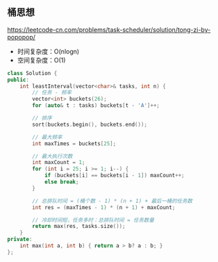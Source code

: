 ## 桶思想

https://leetcode-cn.com/problems/task-scheduler/solution/tong-zi-by-popopop/

- 时间复杂度：O(nlogn)
- 空间复杂度：O(1)

```c++
class Solution {
public:
    int leastInterval(vector<char>& tasks, int n) {
        // 任务 - 频率
        vector<int> buckets(26);
        for (auto& t : tasks) buckets[t - 'A']++;

        // 排序
        sort(buckets.begin(), buckets.end());

        // 最大频率
        int maxTimes = buckets[25];

        // 最大执行次数
        int maxCount = 1;
        for (int i = 25; i >= 1; i--) {
            if (buckets[i] == buckets[i - 1]) maxCount++;
            else break;
        }

        // 总排队时间 = (桶个数 - 1) * (n + 1) + 最后一桶的任务数
        int res = (maxTimes - 1) * (n + 1) + maxCount;

        // 冷却时间短，任务多时：总排队时间 = 任务数量
        return max(res, tasks.size());
    }
private:
    int max(int a, int b) { return a > b? a : b; }
};
```
